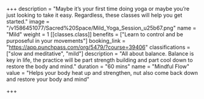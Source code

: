+++
description = "Maybe it’s your first time doing yoga or maybe you’re just looking to take it easy. Regardless, these classes will help you get started."
image = "/v1586451077/Sacred%20Space/Mild_Yoga_Session_u25b67.png"
name = "Mild"
weight = 1
[[classes.class]]
benefits = ["Learn to control and be purposeful in your movements"]
booking_link = "https://app.punchpass.com/org/5479/?course=39406"
classifications = ["slow and meditative", "mild"]
description = "All about balance. Balance is key in life, the practice will be part strength building and part cool down to restore the body and mind."
duration = "60 mins"
name = "Mindful Flow"
value = "Helps your body heat up and strengthen, nut also come back down and restore your body and mind"

+++

